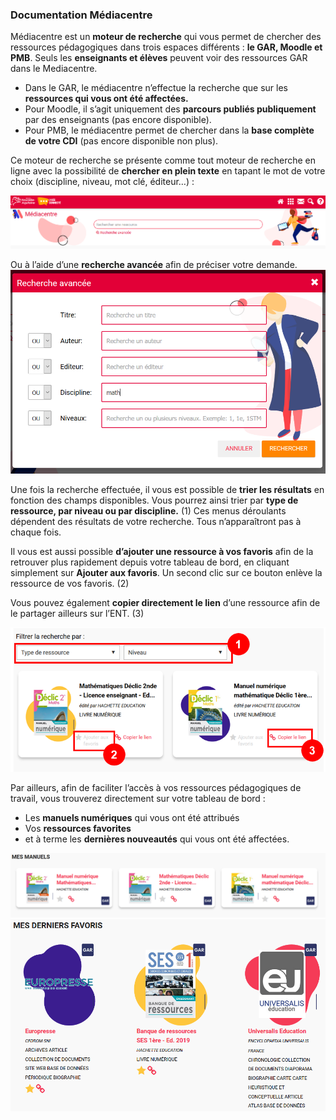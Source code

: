 ### Documentation Médiacentre

Médiacentre est un **moteur de recherche** qui vous permet de chercher des ressources pédagogiques dans trois espaces différents : **le GAR, Moodle et PMB**.
Seuls les **enseignants et élèves** peuvent voir des ressources GAR dans le Mediacentre.

- Dans le GAR, le médiacentre n’effectue la recherche que sur les **ressources qui vous ont été affectées.**
- Pour Moodle, il s’agit uniquement des **parcours publiés publiquement** par des enseignants (pas encore disponible).
- Pour PMB, le médiacentre permet de chercher dans la **base complète de votre CDI** (pas encore disponible non plus).

Ce moteur de recherche se présente comme tout moteur de recherche en ligne avec la possibilité de **chercher en plein texte** en tapant le mot de votre choix (discipline, niveau, mot clé, éditeur…) :

![recherche plein texte](.gitbook/assets/barre-de-recherche.PNG)

Ou à l’aide d’une **recherche avancée** afin de préciser votre demande.
![recherche avancée](.gitbook/assets/recherche-avancee.PNG)

Une fois la recherche effectuée, il vous est possible de **trier les résultats** en fonction des champs disponibles. Vous pourrez ainsi trier par **type de ressource, par niveau ou par discipline.** (1) Ces menus déroulants dépendent des résultats de votre recherche. Tous n’apparaîtront pas à chaque fois.

Il vous est aussi possible **d’ajouter une ressource à vos favoris** afin de la retrouver plus rapidement depuis votre tableau de bord, en cliquant simplement sur **Ajouter aux favoris**. Un second clic sur ce bouton enlève la ressource de vos favoris. (2)

Vous pouvez également **copier directement le lien** d’une ressource afin de le partager ailleurs sur l’ENT. (3)

![recherche plein texte](.gitbook/assets/resultat_recherche.PNG)

Par ailleurs, afin de faciliter l’accès à vos ressources pédagogiques de travail, vous trouverez directement sur votre tableau de bord :
-	Les **manuels numériques** qui vous ont été attribués
-	Vos **ressources favorites**
- et à terme les **dernières nouveautés** qui vous ont été affectées.

![recherche plein texte](.gitbook/assets/mes-manuels.PNG)
![recherche plein texte](.gitbook/assets/mes-favoris.PNG)
